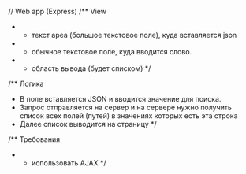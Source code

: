 // Web app (Express)
/** View
 *  - текст ареа (большое текстовое поле), куда вставляется json
 *  - обычное текстовое поле, куда вводится слово.
 *  - область вывода (будет списком)
 */ 

/** Логика
 *  В поле вставляется JSON и вводится значение для поиска.
 *  Запрос отправляется на сервер и на сервере нужно получить список всех полей (путей) в значениях которых есть эта строка
 *  Далее список выводится на страницу
 */

/** Требования
 *  - использовать AJAX
 */